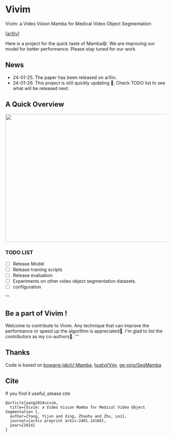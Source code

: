 # Vivim
Vivim: a Video Vision Mamba for Medical Video Object Segmentation 

[[arXiv](https://arxiv.org/abs/2401.14168)]

Here is a project for the quick taste of Mamba😄. 
We are improving our model for better performance. Please stay tuned for our work.

## News
- 24-01-25. The paper has been released on arXiv.
- 24-01-26. This project is still quickly updating 🌝. Check TODO list to see what will be released next.



## A Quick Overview 

<img width="600" height="400" src="https://github.com/scott-yjyang/Vivim/blob/main/assets/framework.png">



### TODO LIST

- [ ] Release Model
- [ ] Release training scripts
- [ ] Release evaluation
- [ ] Experiments on other video object segmentation datasets.
- [ ] configuration

'''
## Be a part of Vivim !

Welcome to contribute to Vivim. Any technique that can improve the performance or speed up the algorithm is appreciated🙏. I'm glad to list the contributors as my co-authors🤗.
'''

## Thanks

Code is based on [bowang-lab/U-Mamba](https://github.com/bowang-lab/U-Mamba), [hustvl/Vim](https://github.com/hustvl/Vim), [ge-xing/SegMamba](https://github.com/ge-xing/SegMamba)

## Cite
If you find it useful, please cite
~~~
@article{yang2024vivim,
  title={Vivim: a Video Vision Mamba for Medical Video Object Segmentation },
  author={Yang, Yijun and Xing, Zhaohu and Zhu, Lei},
  journal={arXiv preprint arXiv:2401.14168},
  year={2024}
}
~~~
